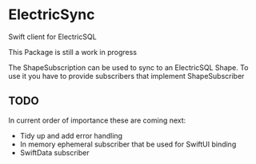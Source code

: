 # ElectricSync

Swift client for ElectricSQL

This Package is still a work in progress

The ShapeSubscription can be used to sync to an ElectricSQL Shape. To use it you have to provide subscribers that implement ShapeSubscriber

## TODO

In current order of importance these are coming next:

- Tidy up and add error handling
- In memory ephemeral subscriber that be used for SwiftUI binding
- SwiftData subscriber

